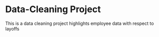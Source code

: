 # Data-Cleaning Project
This is a data cleaning project highlights employee data with respect to layoffs
